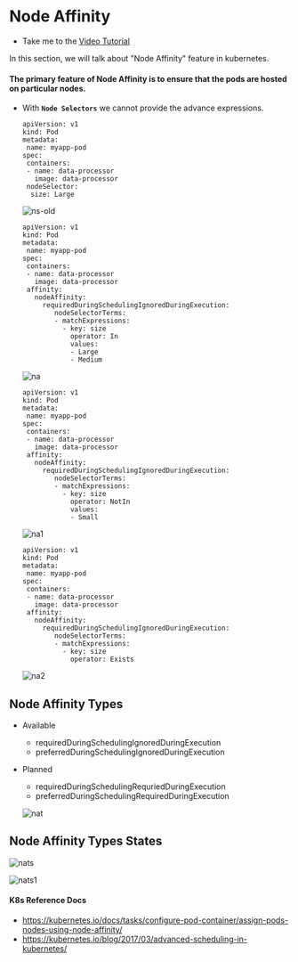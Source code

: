 # Node Affinity
  - Take me to the [Video Tutorial](https://kodekloud.com/courses/539883/lectures/10277936)
  
In this section, we will talk about "Node Affinity" feature in kubernetes.

#### The primary feature of Node Affinity is to ensure that the pods are hosted on particular nodes.
- With **`Node Selectors`** we cannot provide the advance expressions.
  ```
  apiVersion: v1
  kind: Pod
  metadata:
   name: myapp-pod
  spec:
   containers:
   - name: data-processor
     image: data-processor
   nodeSelector:
    size: Large
  ```
  ![ns-old](../../images/ns-old.PNG)
  ```
  apiVersion: v1
  kind: Pod
  metadata:
   name: myapp-pod
  spec:
   containers:
   - name: data-processor
     image: data-processor
   affinity:
     nodeAffinity:
       requiredDuringSchedulingIgnoredDuringExecution:
          nodeSelectorTerms:
          - matchExpressions:
            - key: size
              operator: In
              values: 
              - Large
              - Medium
  ```
  ![na](../../images/na.PNG)
  
  ```
  apiVersion: v1
  kind: Pod
  metadata:
   name: myapp-pod
  spec:
   containers:
   - name: data-processor
     image: data-processor
   affinity:
     nodeAffinity:
       requiredDuringSchedulingIgnoredDuringExecution:
          nodeSelectorTerms:
          - matchExpressions:
            - key: size
              operator: NotIn
              values: 
              - Small
  ```
  ![na1](../../images/na1.PNG)
  
  ```
  apiVersion: v1
  kind: Pod
  metadata:
   name: myapp-pod
  spec:
   containers:
   - name: data-processor
     image: data-processor
   affinity:
     nodeAffinity:
       requiredDuringSchedulingIgnoredDuringExecution:
          nodeSelectorTerms:
          - matchExpressions:
            - key: size
              operator: Exists
  ```
  
  ![na2](../../images/na2.PNG)
  

## Node Affinity Types
- Available
  - requiredDuringSchedulingIgnoredDuringExecution
  - preferredDuringSchedulingIgnoredDuringExecution
- Planned
  - requiredDuringSchedulingRequriedDuringExecution
  - preferredDuringSchedulingRequiredDuringExecution
  
  ![nat](../../images/nat.PNG)
  
## Node Affinity Types States

  ![nats](../../images/nats.PNG)
  
  ![nats1](../../images/nats1.PNG)
  
#### K8s Reference Docs
- https://kubernetes.io/docs/tasks/configure-pod-container/assign-pods-nodes-using-node-affinity/
- https://kubernetes.io/blog/2017/03/advanced-scheduling-in-kubernetes/
